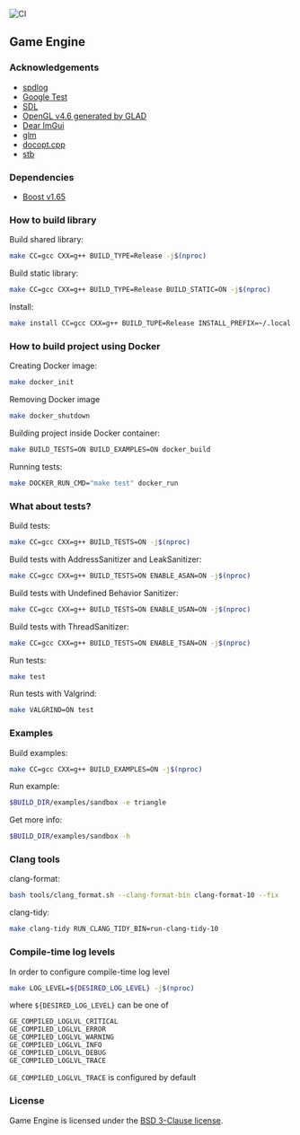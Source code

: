 ![CI](https://github.com/hogletgames/game-engine/workflows/CI/badge.svg?branch=master)

## Game Engine

### Acknowledgements
- [spdlog](https://github.com/gabime/spdlog)
- [Google Test](https://github.com/google/googletest)
- [SDL](https://www.libsdl.org/)
- [OpenGL v4.6 generated by GLAD](https://glad.dav1d.de/)
- [Dear ImGui](https://github.com/ocornut/imgui)
- [glm](https://github.com/g-truc/glm)
- [docopt.cpp](https://github.com/docopt/docopt.cpp)
- [stb](https://github.com/nothings/stb)

### Dependencies
- [Boost v1.65](https://www.boost.org/doc/libs/1_65_0/)

### How to build library
Build shared library:
```bash
make CC=gcc CXX=g++ BUILD_TYPE=Release -j$(nproc)
```

Build static library:
```bash
make CC=gcc CXX=g++ BUILD_TYPE=Release BUILD_STATIC=ON -j$(nproc)
```

Install:
```bash
make install CC=gcc CXX=g++ BUILD_TUPE=Release INSTALL_PREFIX=~/.local -j$(nproc)
```

### How to build project using Docker

Creating Docker image:

```bash
make docker_init
```

Removing Docker image

```bash
make docker_shutdown
```

Building project inside Docker container:

```bash
make BUILD_TESTS=ON BUILD_EXAMPLES=ON docker_build
```

Running tests:

```bash
make DOCKER_RUN_CMD="make test" docker_run
```

### What about tests?
Build tests:
```bash
make CC=gcc CXX=g++ BUILD_TESTS=ON -j$(nproc)
```

Build tests with AddressSanitizer and LeakSanitizer:
```bash
make CC=gcc CXX=g++ BUILD_TESTS=ON ENABLE_ASAN=ON -j$(nproc)
```

Build tests with Undefined Behavior Sanitizer:
```bash
make CC=gcc CXX=g++ BUILD_TESTS=ON ENABLE_USAN=ON -j$(nproc)
```

Build tests with ThreadSanitizer:
```bash
make CC=gcc CXX=g++ BUILD_TESTS=ON ENABLE_TSAN=ON -j$(nproc)
```

Run tests:
```bash
make test
```

Run tests with Valgrind:
```bash
make VALGRIND=ON test
```

### Examples
Build examples:
```bash
make CC=gcc CXX=g++ BUILD_EXAMPLES=ON -j$(nproc)
```

Run example:
```bash
$BUILD_DIR/examples/sandbox -e triangle
```

Get more info:
```bash
$BUILD_DIR/examples/sandbox -h
```

### Clang tools
clang-format:
```bash
bash tools/clang_format.sh --clang-format-bin clang-format-10 --fix
```

clang-tidy:
``` bash
make clang-tidy RUN_CLANG_TIDY_BIN=run-clang-tidy-10
```

### Compile-time log levels
In order to configure compile-time log level
```bash
make LOG_LEVEL=${DESIRED_LOG_LEVEL} -j$(nproc)
```

where `${DESIRED_LOG_LEVEL}` can be one of
```
GE_COMPILED_LOGLVL_CRITICAL
GE_COMPILED_LOGLVL_ERROR
GE_COMPILED_LOGLVL_WARNING
GE_COMPILED_LOGLVL_INFO
GE_COMPILED_LOGLVL_DEBUG
GE_COMPILED_LOGLVL_TRACE
```

`GE_COMPILED_LOGLVL_TRACE` is configured by default

### License
Game Engine is licensed under the [BSD 3-Clause license](LICENSE).

